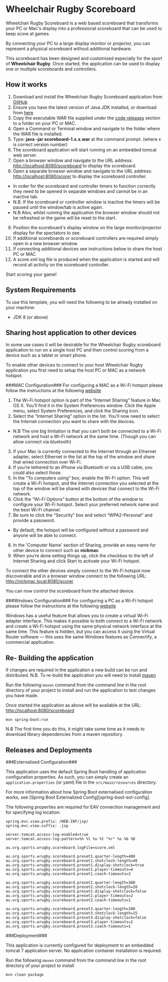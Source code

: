 Wheelchair Rugby Scoreboard
=================================================

Wheelchair Rugby Scoreboard is a web based scoreboard that transforms your PC or Mac's display 
into a professional scoreboard that can be used to keep score at games.

By connecting your PC to a large display monitor or projector, 
you can represent a physical scoreboard without additional hardware.

This scoreboard has been designed and customised especially for the sport of **Wheelchair Rugby**.
Once started, the application can be used to display one or multiple scoreboards and controllers.


How it works
-----------------------

1. Download and install the Wheelchair Rugby Scoreboard application from [GitHub](https://github.com/wraus/scoreboardWeb "Wheelchair Rugby Scoreboard")
2. Ensure you have the latest version of Java JDK installed, or download from [here](https://java.com/en/download/ "Oracle Java Download Page")
3. Copy the executable WAR file supplied under the [code releases](https://github.com/wraus/scoreboardWeb/releases "WRAUS Releases Download Page") section to a folder on your PC or MAC.
4. Open a Command or Terminal window and navigate to the folder where the WAR file is installed.
5. Type: **java -jar scoreboard-1.x.x.war** at the command prompt. (where x is correct version number)
6. The scoreboard application will start running on an embedded tomcat web server.
7. Open a browser window and navigate to the URL address: <http://localhost:8080/scoreboard> to display the scoreboard.
8. Open a separate browser window and navigate to the URL address: <http://localhost:8080/scorer> to display the scoreboard controller.
  * In order for the scoreboard and controller timers to function correctly they need to be opened in separate windows and cannot be in an inactive tab.
  * N.B. If the scoreboard or controller window is inactive the timers will be paused until the window/tab is active again.
  * N.B Also, whilst running the application the browser window should not be refreshed or the game will be reset to the start.    
9. Position the scoreboard's display window on the large monitor/projector display for the spectators to see.
10. If additional scoreboards or scoreboard controllers are required simply open in a new browser window.
11. If connecting additional devices see instructions below to share the host PC or MAC 
12. A score.xml log file is produced when the application is started and will record all activity on the scoreboard controller.  

Start scoring your game!

System Requirements
-------------------

To use this template, you will need the following to be already installed on your machine:

- JDK 8 (or above)

Sharing host application to other devices
-----------------------------------------

In some use cases it will be desirable for the Wheelchair Rugby scoreboard application to run on a single host PC and then control scoring from a device such as a tablet or smart phone.   

To enable other devices to connect to your host Wheelchair Rugby application you first need to setup the host PC or MAC as a network hotspot. 

###MAC Configuration###
For configuring a MAC as a Wi-Fi hotspot please follow the instructions at the following [website](http://www.howtogeek.com/214053/how-to-turn-your-mac-into-a-wi-fi-hotspot/)
  
1. The Wi-Fi hotspot option is part of the “Internet Sharing” feature in Mac OS X. You’ll find it in the System Preferences window. Click the Apple menu, select System Preferences, and click the Sharing icon.
2. Select the “Internet Sharing” option in the list. You’ll now need to select the Internet connection you want to share with the devices.
  * N.B The one big limitation is that you can’t both be connected to a Wi-Fi network and host a Wi-Fi network at the same time. (Though you can allow connect via bluetooth)
3. If your Mac is currently connected to the Internet through an Ethernet adapter, select Ethernet in the list at the top of the window and share that wired connection over Wi-Fi. 
4. If you’re tethered to an iPhone via Bluetooth or via a USB cable, you could also select those.
5. In the “To computers using” box, enable the Wi-Fi option. This will create a Wi-Fi hotspot, and the Internet connection you selected at the top of the window will be shared with devices that connect to the Wi-Fi network.
6. Click the “Wi-Fi Options” button at the bottom of the window to configure your Wi-Fi hotspot. Select your preferred network name and the best Wi-Fi channel.
7. Be sure to click the “Security” box and select “WPA2-Personal” and provide a password. 
  * By default, the hotspot will be configured without a password and anyone will be able to connect.
8. In the 'Computer Name' section of Sharing, provide an easy name for other device to connect such as **nickmac** 
9. When you’re done setting things up, click the checkbox to the left of Internet Sharing and click Start to activate your Wi-Fi hotspot.

To connect the other devices simply connect to the Wi-Fi hotspot now discoverable and in a browser window connect to the following URL: <http://nickmac.local:8080/scorer>

You can now control the scoreboard from the attached device.

###Windows Configuration###
For configuring a PC as a Wi-Fi hotspot please follow the instructions at the following [website](http://lifehacker.com/turn-your-windows-10-computer-into-a-wi-fi-hotspot-1724762931)

Windows has a useful feature that allows you to create a virtual Wi-Fi adapter interface. 
This makes it possible to both connect to a Wi-Fi network and create a Wi-Fi hotspot using the same physical network interface at the same time. 
This feature is hidden, but you can access it using the Virtual Router software — this uses the same Windows features as Connectify, a commercial application.



Re- Building the application
---------------------------

If changes are required in the application a new build can be run and distributed.
N.B. To re-build the application you will need to install [maven](https://maven.apache.org/download.cgi "Maven Download")

Run the following `maven` command from the command line in the root directory of your project 
to install and run the application to test changes you have made.

Once started the application as above will be available at the URL: <http://localhost:8080/scoreboard>

```
mvn spring-boot:run
```

N.B The first time you do this, it might take some time as it needs to download library dependencies from a maven repository.


Releases and Deployments
------------------------

###Externalised Configuration###

This application uses the default Spring Boot handling of application configuration properties. As such, you can simply
create an `application.properties` (or yaml) file in the `src/main/resources` directory.

For more information about how Spring Boot externalised configuration works, see [Spring Boot Externalized Config][spring-boot-ext-config].

The following properties are required for EAV connection management and for specifying log location:


    spring.mvc.view.prefix: /WEB-INF/jsp/
    spring.mvc.view.suffix: .jsp
    
    server.tomcat.access-log-enabled=true
    server.tomcat.access-log-pattern=%h %l %u %t "%r" %s %b %D
    
    au.org.sports.wrugby.scoreboard.logFile=score.xml
    
    au.org.sports.wrugby.scoreboard.preset1.quarter-length=480
    au.org.sports.wrugby.scoreboard.preset1.shotclock-length=40
    au.org.sports.wrugby.scoreboard.preset1.display-shotclock=true
    au.org.sports.wrugby.scoreboard.preset1.player-timeouts=4
    au.org.sports.wrugby.scoreboard.preset1.coach-timeouts=2
    
    au.org.sports.wrugby.scoreboard.preset2.quarter-length=360
    au.org.sports.wrugby.scoreboard.preset2.shotclock-length=20
    au.org.sports.wrugby.scoreboard.preset2.display-shotclock=false
    au.org.sports.wrugby.scoreboard.preset2.player-timeouts=2
    au.org.sports.wrugby.scoreboard.preset2.coach-timeouts=1
    
    au.org.sports.wrugby.scoreboard.preset3.quarter-length=180
    au.org.sports.wrugby.scoreboard.preset3.shotclock-length=15
    au.org.sports.wrugby.scoreboard.preset3.display-shotclock=false
    au.org.sports.wrugby.scoreboard.preset3.player-timeouts=2
    au.org.sports.wrugby.scoreboard.preset3.coach-timeouts=1

###Deployment###

This application is currently configured for deployment to an embedded tomcat 7 application server. No application container installation is required.

Run the following `maven` command from the command line in the root directory of your project to install

```
mvn clean package
```
